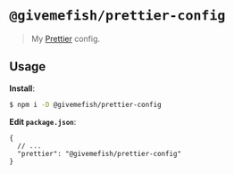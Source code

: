 # `@givemefish/prettier-config`

> My [Prettier](https://prettier.io) config.

## Usage

**Install**:

```bash
$ npm i -D @givemefish/prettier-config
```

**Edit `package.json`**:

```jsonc
{
  // ...
  "prettier": "@givemefish/prettier-config"
}
```
